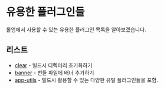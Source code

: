 # 유용한 플러그인들

롤업에서 사용할 수 있는 유용한 플러그인 목록을 알아보겠습니다.

## 리스트

- [clear](https://github.com/BitYoungjae/AboutRollup/blob/master/articles/%ED%94%8C%EB%9F%AC%EA%B7%B8%EC%9D%B8%EB%93%A4/rollup-plugin-clear.md) - 빌드시 디렉터리 초기화하기
- [banner](https://github.com/BitYoungjae/AboutRollup/blob/master/articles/%ED%94%8C%EB%9F%AC%EA%B7%B8%EC%9D%B8%EB%93%A4/rollup-plugin-banner.md) - 번들 파일에 배너 추가하기
- [app-utils](https://github.com/BitYoungjae/AboutRollup/blob/master/articles/%ED%94%8C%EB%9F%AC%EA%B7%B8%EC%9D%B8%EB%93%A4/rollup-plugin-app-utils.md) - 빌드시 활용할 수 있는 다양한 유틸 플러그인들을 포함.
